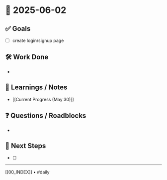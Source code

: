 # 📅 2025-06-02

## ✅ Goals
- [ ] create login/signup page

## 🛠️ Work Done
- 

## 🧠 Learnings / Notes
- [[Current Progress (May 30)]]

## ❓ Questions / Roadblocks
- 

## 🔁 Next Steps
- [ ] 

---
[[00_INDEX]] • #daily
